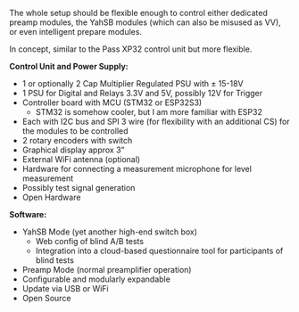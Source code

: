 The whole setup should be flexible enough to control either dedicated preamp modules, the YahSB modules (which can also be misused as VV), or even intelligent prepare modules.

In concept, similar to the Pass XP32 control unit but more flexible.

**Control Unit and Power Supply:**

- 1 or optionally 2 Cap Multiplier Regulated PSU with ± 15-18V
- 1 PSU for Digital and Relays 3.3V and 5V, possibly 12V for Trigger
- Controller board with MCU (STM32 or ESP32S3)
  - STM32 is somehow cooler, but I am more familiar with ESP32
- Each with I2C bus and SPI 3 wire (for flexibility with an additional CS) for the modules to be controlled
- 2 rotary encoders with switch
- Graphical display approx 3”
- External WiFi antenna (optional)
- Hardware for connecting a measurement microphone for level measurement
- Possibly test signal generation
- Open Hardware

**Software:**

- YahSB Mode (yet another high-end switch box)
  - Web config of blind A/B tests
  - Integration into a cloud-based questionnaire tool for participants of blind tests
- Preamp Mode (normal preamplifier operation)
- Configurable and modularly expandable
- Update via USB or WiFi
- Open Source
